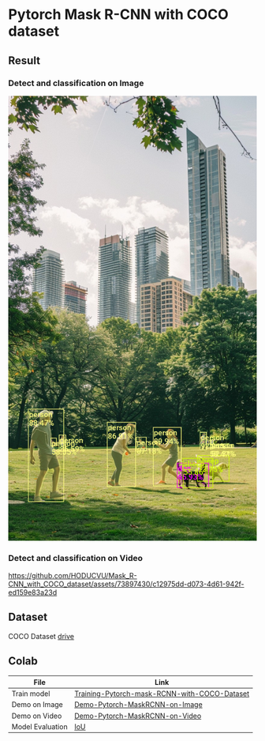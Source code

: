 # Pytorch Mask R-CNN with COCO dataset
## Result
### Detect and classification on Image
<!--![](/images/my-input-image.jpg)-->
![](/results/predicted-image.png)
### Detect and classification on Video


https://github.com/HODUCVU/Mask_R-CNN_with_COCO_dataset/assets/73897430/c12975dd-d073-4d61-942f-ed159e83a23d



## Dataset 
COCO Dataset [drive](https://drive.google.com/drive/folders/17pBgoIodgAu9UFRr3NSA_Zul81UOWA1I?usp=sharing)

## Colab
| File                 | Link                                           |
|----------------------|------------------------------------------------|
| Train model          | [Training-Pytorch-mask-RCNN-with-COCO-Dataset](https://colab.research.google.com/drive/1Si7dFmmBhsPhRVUk5jTC79XFlWkipQxL?usp=sharing) |
| Demo on Image        | [Demo-Pytorch-MaskRCNN-on-Image](https://colab.research.google.com/drive/1rTSX4ZWX2SDw7XchqTJwTaWpkeSGqKQ3?usp=sharing) |
| Demo on Video        | [Demo-Pytorch-MaskRCNN-on-Video](https://colab.research.google.com/drive/1JokqbEYR-YEfZfT0qG6x7K5CdUjjCPBx?usp=sharing) | 
| Model Evaluation     | [IoU](https://colab.research.google.com/drive/1Kj6cIcMssCcr-g3u78LG38jS58KG_hRU) | 

